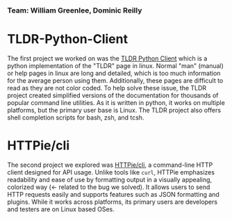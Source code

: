 ### **Team: William Greenlee, Dominic Reilly**

# TLDR-Python-Client

The first project we worked on was the [TLDR Python Client](https://github.com/tldr-pages/tldr-python-client) which is a python implementation of the "TLDR" page in linux. Normal "man" (manual) or help pages in linux are long and detailed, which is too much information for the average person using them. Additionally, these pages are difficult to read as they are not color coded. To help solve these issue, the TLDR project created simplified versions of the documentation for thousands of popular command line utilities. As it is written in python, it works on multiple platforms, but the primary user base is Linux. The TLDR project also offers shell completion scripts for bash, zsh, and tcsh.

# HTTPie/cli

The second project we explored was [HTTPie/cli](https://github.com/httpie/cli), a command-line HTTP client designed for API usage. Unlike tools like `curl`, HTTPie emphasizes readability and ease of use by formatting output in a visually appealing, colorized way (<- related to the bug we solved). It allows users to send HTTP requests easily and supports features such as JSON formatting and plugins. While it works across platforms, its primary users are developers and testers are on Linux based OSes.